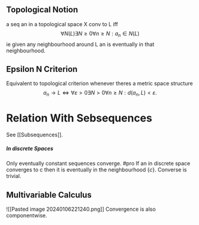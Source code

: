 ## Topological Notion
a seq an in a topological space X conv to L iff
$$
\forall N(L) \exists N\geq 0 \forall n\geq N:a_{n} \in N(L)
$$
ie given any neighbourhood around L an is eventually in that neighbourhood. 

## Epsilon N Criterion
Equivalent to topological criterion whenever theres a metric space structure
$$
a_{n} \to L \iff \forall \varepsilon > 0 \exists N>0 \forall n \geq N : d(a_{n},L)<\varepsilon.
$$
# Relation With Sebsequences
See [[Subsequences]].

##### In discrete Spaces
Only eventually constant sequences converge. #pro If an in discrete space converges to c then it is eventually in the neighbourhood $\{ c \}$. Converse is trivial.

## Multivariable Calculus

![[Pasted image 20240106221240.png]]
Convergence is also componentwise.
